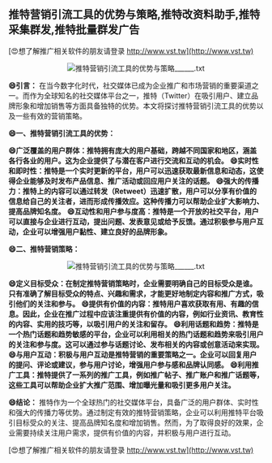 ## **推特营销引流工具的优势与策略,推特改资料助手,推特采集群发,推特批量群发广告**

[😍想了解推广相关软件的朋友请登录 http://www.vst.tw](http://www.vst.tw)

 <center><img src="https://vst.tw/MP4/tuiguang/png/4.png" alt="推特营销引流工具的优势与策略______.txt"></center>

**😄引言：**
在当今数字化时代，社交媒体已成为企业推广和市场营销的重要渠道之一。而作为全球知名的社交媒体平台之一，推特（Twitter）在吸引用户、建立品牌形象和增加销售等方面具备独特的优势。本文将探讨推特营销引流工具的优势以及一些有效的营销策略。

**😄一、推特营销引流工具的优势：**

**😄广泛覆盖的用户群体：推特拥有庞大的用户基础，跨越不同国家和地区，涵盖各行各业的用户。这为企业提供了与潜在客户进行交流和互动的机会。**
**😄实时性和即时性：推特是一个实时更新的平台，用户可以迅速获取最新信息和动态，这使得企业能够及时发布产品信息、推广活动或回应用户关注的话题。**
**😄强大的传播力：推特上的内容可以通过转发（Retweet）迅速扩散，用户可以分享有价值的信息给自己的关注者，进而形成传播效应。这种传播力可以帮助企业扩大影响力、提高品牌知名度。**
**😄互动性和用户参与度高：推特是一个开放的社交平台，用户可以直接与企业进行互动，提出问题、发表意见或给予反馈。通过积极参与用户互动，企业可以增强用户黏性、建立良好的品牌形象。**

**😄二、推特营销策略：**

 <center><img src="https://vst.tw/MP4/tuiguang/png/4.png" alt="推特营销引流工具的优势与策略______.txt"></center>

**😄定义目标受众：在制定推特营销策略时，企业需要明确自己的目标受众是谁。只有准确了解目标受众的特点、兴趣和需求，才能更好地制定内容和推广方式，吸引他们的关注和参与。**
**😄提供有价值的内容：推特用户喜欢获取有用、有趣的信息。因此，企业在推广过程中应该注重提供有价值的内容，例如行业资讯、教育性的内容、实用的技巧等，以吸引用户的关注和留存。**
**😄利用话题和趋势：推特是一个热门话题和趋势敏感的平台，企业可以利用相关的热门话题和趋势来吸引用户的关注和参与度。这可以通过参与话题讨论、发布相关的内容或创意活动来实现。**
**😄与用户互动：积极与用户互动是推特营销的重要策略之一。企业可以回复用户的提问、评论或建议，参与用户讨论，增强用户参与感和品牌认同感。**
**😄利用推广工具：推特提供了一系列的推广工具，例如推广帖子、推广账户和推广话题等，这些工具可以帮助企业扩大推广范围、增加曝光量和吸引更多用户关注。**

**😄结论：**
推特作为一个全球热门的社交媒体平台，具备广泛的用户群体、实时性和强大的传播力等优势。通过制定有效的推特营销策略，企业可以利用推特平台吸引目标受众的关注、提高品牌知名度和增加销售。然而，为了取得良好的效果，企业需要持续关注用户需求，提供有价值的内容，并积极与用户进行互动。

[😍想了解推广相关软件的朋友请登录 http://www.vst.tw](http://www.vst.tw)



